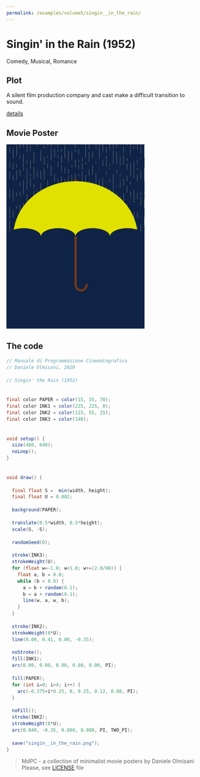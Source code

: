 ```yaml
---
permalink: /examples/volume5/singin__in_the_rain/
---
```

# Singin' in the Rain (1952)

Comedy, Musical, Romance

## Plot
A silent film production company and cast make a difficult transition to sound.

[details](https://www.imdb.com/title/tt0045152/)

## Movie Poster
<img src="singin__in_the_rain.png"  width="360px" title="Singin' in the Rain">


## The code
```java
// Manuale di Programmazione Cinematografica
// Daniele Olmisani, 2020

// Singin' the Rain (1952)


final color PAPER = color(15, 35, 70);
final color INK1 = color(225, 225, 0);
final color INK2 = color(115, 55, 25);
final color INK3 = color(140);


void setup() {
  size(480, 640);
  noLoop();
}


void draw() {
  
  final float S =  min(width, height);
  final float U = 0.002;
  
  background(PAPER);
    
  translate(0.5*width, 0.5*height);
  scale(S, -S);

  randomSeed(0);

  stroke(INK3);
  strokeWeight(U);
  for (float w=-1.0; w<1.0; w+=(2.0/80)) {
    float a, b = 0.0;
    while (b < 0.8) {
      a = b + random(0.1);
      b = a + random(0.1);
      line(w, a, w, b);
    }
  }

  stroke(INK2);
  strokeWeight(8*U);
  line(0.00, 0.41, 0.00, -0.35);

  noStroke();  
  fill(INK1);
  arc(0.00, 0.00, 0.90, 0.80, 0.00, PI);
  
  fill(PAPER);
  for (int i=0; i<4; i++) {
    arc(-0.375+i*0.25, 0, 0.25, 0.12, 0.00, PI);
  }
  
  noFill();
  stroke(INK2);
  strokeWeight(8*U);
  arc(0.040, -0.35, 0.080, 0.080, PI, TWO_PI);
 
  save("singin__in_the_rain.png");
}

```

> MdPC - a collection of minimalist movie posters
> by Daniele Olmisani
> Please, see [LICENSE](../../../LICENSE) file
